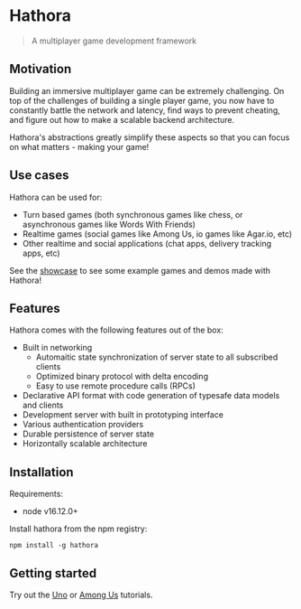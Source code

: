 # Hathora

> A multiplayer game development framework

## Motivation

Building an immersive multiplayer game can be extremely challenging. On top of the challenges of building a single player game, you now have to constantly battle the network and latency, find ways to prevent cheating, and figure out how to make a scalable backend architecture.

Hathora's abstractions greatly simplify these aspects so that you can focus on what matters - making your game!

## Use cases

Hathora can be used for:

- Turn based games (both synchronous games like chess, or asynchronous games like Words With Friends)
- Realtime games (social games like Among Us, io games like Agar.io, etc)
- Other realtime and social applications (chat apps, delivery tracking apps, etc)

See the [showcase](./showcase.md) to see some example games and demos made with Hathora!

## Features

Hathora comes with the following features out of the box:

- Built in networking
  - Automaitic state synchronization of server state to all subscribed clients
  - Optimized binary protocol with delta encoding
  - Easy to use remote procedure calls (RPCs)
- Declarative API format with code generation of typesafe data models and clients
- Development server with built in prototyping interface
- Various authentication providers
- Durable persistence of server state
- Horizontally scalable architecture

## Installation

Requirements:

- node v16.12.0+

Install hathora from the npm registry:

```
npm install -g hathora
```

## Getting started

Try out the [Uno](./tutorial_uno.md) or [Among Us](./tutorial_among_us.md) tutorials.
